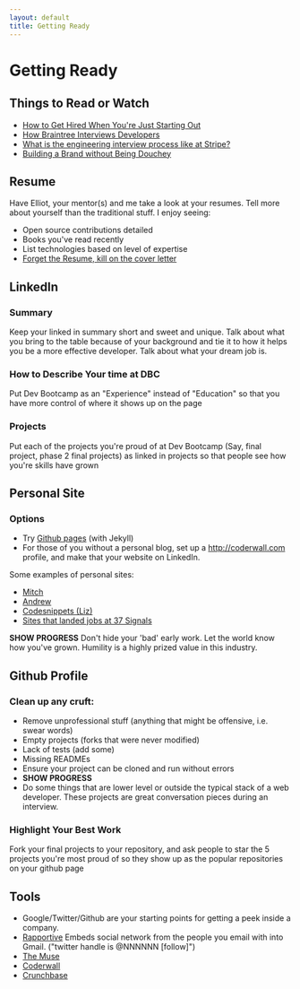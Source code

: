 ```yaml
---
layout: default
title: Getting Ready
---
```


# Getting Ready
## Things to Read or Watch
* [How to Get Hired When You're Just Starting Out](http://99u.com/articles/7275/How-to-Get-Hired-When-You-Are-Just-Starting-Out)
* [How Braintree Interviews Developers](https://www.braintreepayments.com/braintrust/how-braintree-interviews-exceptional-developers)
* [What is the engineering interview process like at Stripe?](http://www.quora.com/Stripe-company/What-is-the-engineering-interview-process-like-at-Stripe)
* [Building a Brand without Being Douchey](http://vimeo.com/71685072)

## Resume
Have Elliot, your mentor(s) and me take a look at your resumes. Tell more about yourself than the traditional stuff. I enjoy seeing:

* Open source contributions detailed
* Books you've read recently
* List technologies based on level of expertise
* [Forget the Resume, kill on the cover letter](http://37signals.com/svn/posts/1748-forget-the-resume-kill-on-the-cover-letter)

## LinkedIn
### Summary
Keep your linked in summary short and sweet and unique. Talk about what you bring to the table because of your background and tie it to how it helps you be a more effective developer. Talk about what your dream job is.

### How to Describe Your time at DBC
Put Dev Bootcamp as an "Experience" instead of "Education" so that you have more control of where it shows up on the page

### Projects
Put each of the projects you're proud of at Dev Bootcamp (Say, final project, phase 2 final projects) as linked in projects so that people see how you're skills have grown

## Personal Site
### Options
* Try [Github pages](https://help.github.com/articles/creating-pages-with-the-automatic-generator) (with Jekyll)
* For those of you without a personal blog, set up a http://coderwall.com profile, and make that your website on LinkedIn.

Some examples of personal sites:

* [Mitch](http://dontmitch.github.io/)
* [Andrew](http://www.devsquirrel.com/dev)
* [Codesnippets (Liz)](http://www.codesnippets.io/)
* [Sites that landed jobs at 37 Signals](http://37signals.com/svn/posts/2709-sites-that-landed-jobs-at-37signals)

__SHOW PROGRESS__ Don't hide your 'bad' early work. Let the world know how you've grown. Humility is a highly prized value in this industry.

## Github Profile
### Clean up any cruft:

* Remove unprofessional stuff (anything that might be offensive, i.e. swear words)
* Empty projects (forks that were never modified)
* Lack of tests (add some)
* Missing READMEs
* Ensure your project can be cloned and run without errors
* __SHOW PROGRESS__
* Do some things that are lower level or outside the typical stack of a web developer. These projects are great conversation pieces during an interview.

### Highlight Your Best Work
Fork your final projects to your repository, and ask people to star the 5 projects you're most proud of so they show up as the popular repositories on your github page

## Tools
* Google/Twitter/Github are your starting points for getting a peek inside a company.
* [Rapportive](http://rapportive.com) Embeds social network from the people you email with into Gmail. ("twitter handle is @NNNNNN [follow]")
* [The Muse](http://www.themuse.com/)
* [Coderwall](coderwall.com)
* [Crunchbase](crunchbase.com)
